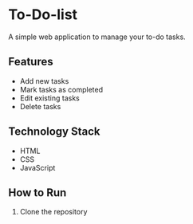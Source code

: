 # To-Do-list

A simple web application to manage your to-do tasks.

## Features

- Add new tasks
- Mark tasks as completed
- Edit existing tasks
- Delete tasks

## Technology Stack

- HTML
- CSS
- JavaScript

## How to Run

1. Clone the repository
   
